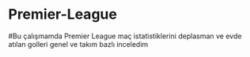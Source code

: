 # Premier-League
#Bu çalışmamda Premier League maç istatistiklerini deplasman ve evde atılan golleri genel ve takım bazlı inceledim
